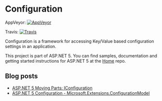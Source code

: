 Configuration
=============
AppVeyor: [![AppVeyor](https://ci.appveyor.com/api/projects/status/m1l7adh2cwv488dt/branch/dev?svg=true)](https://ci.appveyor.com/project/aspnetci/Configuration/branch/dev)

Travis:   [![Travis](https://travis-ci.org/aspnet/Configuration.svg?branch=dev)](https://travis-ci.org/aspnet/Configuration)

Configuration is a framework for accessing Key/Value based configuration settings in an application.

This project is part of ASP.NET 5. You can find samples, documentation and getting started instructions for ASP.NET 5 at the [Home](https://github.com/aspnet/home) repo.

## Blog posts

* [ASP.NET 5 Moving Parts: IConfiguration](http://whereslou.com/2014/05/23/asp-net-vnext-moving-parts-iconfiguration/)
* [ASP.NET 5 Configuration - Microsoft.Extensions.ConfigurationModel](http://blog.jsinh.in/asp-net-5-configuration-microsoft-framework-configurationmodel/)

